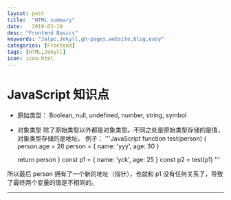 ```yaml
---
layout: post
title:  "HTML summary"
date:   2019-03-10
desc: "Frontend Basics"
keywords: "Jalpc,Jekyll,gh-pages,website,blog,easy"
categories: [Frontend]
tags: [HTML,Jekyll]
icon: icon-html
---
```

# JavaScript 知识点

- 原始类型：
Boolean, null, undefined, number, string, symbol

- 对象类型
除了原始类型以外都是对象类型。不同之处是原始类型存储的是值，对象类型存储的是地址。
例子：
'''JavaScript
function test(person) {
  person.age = 26
  person = {
    name: 'yyy',
    age: 30
  }

  return person
}
const p1 = {
  name: 'yck',
  age: 25
}
const p2 = test(p1)
'''

所以最后 person 拥有了一个新的地址（指针），也就和 p1 没有任何关系了，导致了最终两个变量的值是不相同的。

---
